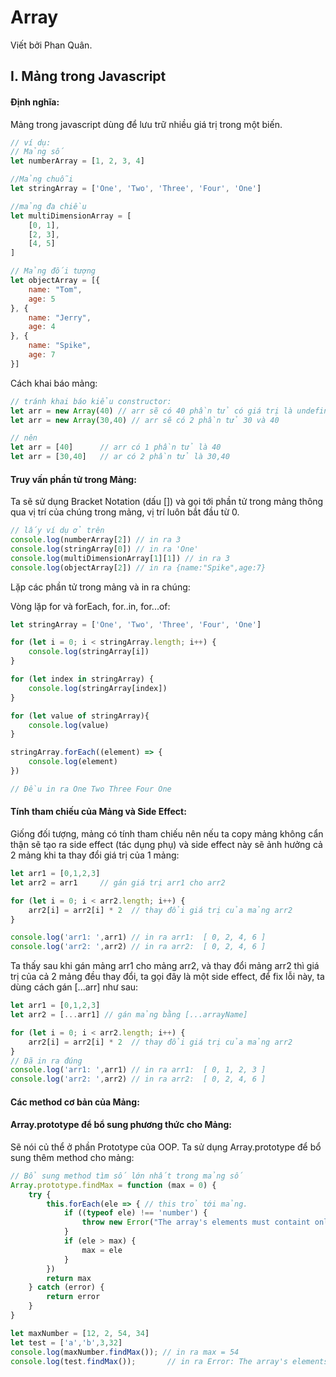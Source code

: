 # Array

Viết bởi Phan Quân.

## I. Mảng trong Javascript

#### Định nghĩa:

Mảng trong javascript dùng để lưu trữ nhiều giá trị trong một biến.

```javascript
// ví dụ:
// Mảng số
let numberArray = [1, 2, 3, 4]

//Mảng chuỗi
let stringArray = ['One', 'Two', 'Three', 'Four', 'One']

//mảng đa chiều
let multiDimensionArray = [
    [0, 1],
    [2, 3],
    [4, 5]
]

// Mảng đối tượng
let objectArray = [{
    name: "Tom",
    age: 5
}, {
    name: "Jerry",
    age: 4
}, {
    name: "Spike",
    age: 7
}]
```
Cách khai báo mảng:

```javascript
// tránh khai báo kiểu constructor:
let arr = new Array(40) // arr sẽ có 40 phần tử có giá trị là undefined
let arr = new Array(30,40) // arr sẽ có 2 phần tử 30 và 40

// nên
let arr = [40]      // arr có 1 phần tử là 40
let arr = [30,40]   // ar có 2 phần tử là 30,40
```


#### Truy vấn phần tử trong Mảng:

Ta sẽ sử dụng Bracket Notation (dấu []) và gọi tới phần tử trong mảng thông qua vị trí của chúng trong mảng, vị trí luôn bắt đầu từ 0.

```javascript
// lấy ví dụ ở trên
console.log(numberArray[2]) // in ra 3
console.log(stringArray[0]) // in ra 'One'
console.log(multiDimensionArray[1][1]) // in ra 3
console.log(objectArray[2]) // in ra {name:"Spike",age:7}
```
Lặp các phần tử trong mảng và in ra chúng:

Vòng lặp for và forEach, for..in, for...of:

```javascript
let stringArray = ['One', 'Two', 'Three', 'Four', 'One']

for (let i = 0; i < stringArray.length; i++) {
    console.log(stringArray[i])    
}

for (let index in stringArray) {
    console.log(stringArray[index])
}

for (let value of stringArray){
    console.log(value)
}

stringArray.forEach((element) => {
    console.log(element)
})

// Đều in ra One Two Three Four One
```

#### Tính tham chiếu của Mảng và Side Effect:

Giống đối tượng, mảng có tính tham chiếu nên nếu ta copy mảng không cẩn thận sẽ tạo ra side effect (tác dụng phụ) và side effect này sẽ ảnh hưởng cả 2 mảng khi ta thay đổi giá trị của 1 mảng:

```javascript
let arr1 = [0,1,2,3]
let arr2 = arr1     // gán giá trị arr1 cho arr2

for (let i = 0; i < arr2.length; i++) {
    arr2[i] = arr2[i] * 2  // thay đổi giá trị của mảng arr2
}

console.log('arr1: ',arr1) // in ra arr1:  [ 0, 2, 4, 6 ]
console.log('arr2: ',arr2) // in ra arr2:  [ 0, 2, 4, 6 ]
```

Ta thấy sau khi gán mảng arr1 cho mảng arr2, và thay đổi mảng arr2 thì giá trị của cả 2 mảng đều thay đổi, ta gọi đây là một side effect, để fix lỗi này, ta dùng cách gán [...arr] như sau:

```javascript
let arr1 = [0,1,2,3]
let arr2 = [...arr1] // gán mảng bằng [...arrayName]

for (let i = 0; i < arr2.length; i++) {
    arr2[i] = arr2[i] * 2  // thay đổi giá trị của mảng arr2
}
// Đã in ra đúng
console.log('arr1: ',arr1) // in ra arr1:  [ 0, 1, 2, 3 ]
console.log('arr2: ',arr2) // in ra arr2:  [ 0, 2, 4, 6 ]
```

#### Các method cơ bản của Mảng:

#### Array.prototype để bổ sung phương thức cho Mảng:

Sẽ nói củ thể ở phần Prototype của OOP. Ta sử dụng Array.prototype để bổ sung thêm method cho mảng:

```javascript
// Bổ sung method tìm số lớn nhất trong mảng số
Array.prototype.findMax = function (max = 0) {
    try {
        this.forEach(ele => { // this trỏ tới mảng.
            if ((typeof ele) !== 'number') {
                throw new Error("The array's elements must containt only number")
            }
            if (ele > max) {
                max = ele
            }
        })
        return max
    } catch (error) {
        return error
    }
}

let maxNumber = [12, 2, 54, 34]
let test = ['a','b',3,32]
console.log(maxNumber.findMax()); // in ra max = 54
console.log(test.findMax());       // in ra Error: The array's elements must containt only number
```

